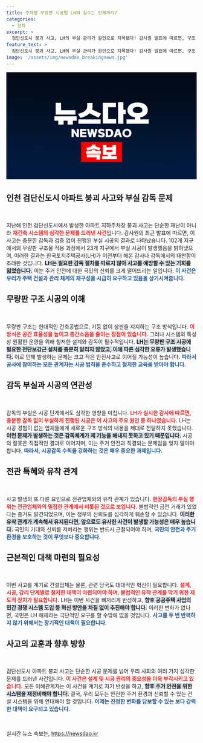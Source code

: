 ```yaml
---
title: 주차장 무량판 시공법 LH의 실수는 언제까지?
categories:
  - 정치
excerpt: >
  검단신도시 붕괴 사고, LH의 부실 관리가 원인으로 지목됐다! 감사원 발표에 따르면, 구조 설계 오류와 전관 유착이 반복된 현장은 순살 아파트를 낳았다. LH의 변화가 필수적이다.
feature_text: >
  검단신도시 붕괴 사고, LH의 부실 관리가 원인으로 지목됐다! 감사원 발표에 따르면, 구조 설계 오류와 전관 유착이 반복된 현장은 순살 아파트를 낳았다. LH의 변화가 필수적이다.
image: '/assets/img/newsdao_breakingnews.jpg'
---
```


<p><img src="/assets/img/newsdao_breakingnews.jpg" alt="bookingtag 속보" /></p>

<h2 data-ke-size="size26">인천 검단신도시 아파트 붕괴 사고와 부실 감독 문제</h2>

<p data-ke-size="size16">&nbsp;</p>

<p>지난해 인천 검단신도시에서 발생한 아파트 지하주차장 붕괴 사고는 단순한 재난이 아니라 <b><span style="color: #ee2323;">재건축 시스템의 심각한 문제를 드러낸 사건</span></b>입니다. 감사원의 최근 발표에 따르면, 이 사고는 충분한 감독과 검증 없이 진행된 부실 시공의 결과로 나타났습니다. 102개 지구에서의 무량판 구조물 적용 과정에서 23개 지구에서 부실 시공이 발생했음을 밝혀냈으며, 이러한 결과는 한국토지주택공사(LH)가 이전부터 해온 감사나 감독에서의 태만함이 초래한 것입니다. <b><span style="background-color: #21538527;">LH는 필요한 감독 절차를 따르지 않아 사고를 예방할 수 있는 기회를 잃었습니다.</span></b> 이는 주거 안전에 대한 국민의 신뢰를 크게 떨어뜨리는 일입니다. <b><span style="color: #1a5490;">이 사건은 우리가 주택 건설과 관리 체계의 재구성을 시급히 요구하고 있음을 상기시켜줍니다.</span></b></p>

<h2 data-ke-size="size26">무량판 구조 시공의 이해</h2>

<p data-ke-size="size16">&nbsp;</p>

<p>무량판 구조는 현대적인 건축공법으로, 기둥 없이 상판을 지지하는 구조 방식입니다. <b><span style="color: #ee2323;">이 방식은 공간 효율성을 높이고 층간소음을 줄이는 장점이 있습니다.</span></b> 그러나 시스템의 특성상 원활한 운영을 위해 철저한 설계와 감독이 필수적입니다. <b><span style="background-color: #21538527;">LH는 무량판 구조 시공에 필요한 전단보강근 설치를 충분히 알리지 않았고, 이에 따른 심각한 오류가 발생했습니다.</span></b> 이로 인해 발생하는 문제는 크고 작은 안전사고로 이어질 가능성이 높습니다. <b><span style="color: #1a5490;">따라서 공사에 참여하는 모든 관계자는 시공 법칙을 준수하고 철저한 교육을 받아야 합니다.</span></b></p>

<h2 data-ke-size="size26">감독 부실과 시공의 연관성</h2>

<p data-ke-size="size16">&nbsp;</p>

<p>감독의 부실은 시공 단계에서도 심각한 영향을 미칩니다. <b><span style="color: #ee2323;">LH가 실시한 감사에 따르면, 충분한 감독 없이 부실하게 진행된 시공은 이 사고의 주요 원인 중 하나였습니다.</span></b> LH는 시공 경험이 없는 업체들에게 새로운 구조 방식의 내용을 제대로 전달하지 못했습니다. <b><span style="background-color: #21538527;">이런 문제가 발생하는 것은 감독체계가 제 기능을 해내지 못하고 있기 때문입니다.</span></b> 시공의 잘못은 직접적인 결과로 이어지며, 이는 주거 안전과 직결되는 문제임을 잊지 말아야 합니다. <b><span style="color: #1a5490;">따라서, 시공감독 수칙을 강화하는 것은 매우 중요한 과제입니다.</span></b></p>

<h2 data-ke-size="size26">전관 특혜와 유착 관계</h2>

<p data-ke-size="size16">&nbsp;</p>

<p>사고 발생의 또 다른 요인으로 전관업체와의 유착 관계가 있습니다. <b><span style="color: #ee2323;">현장감독의 부실 행위는 전관업체와의 밀접한 관계에서 비롯된 것으로 보입니다.</span></b> 불법적인 금전 거래가 있었다는 증거도 발견되었으며, 이는 정부의 신뢰도를 심각하게 훼손할 수 있습니다. <b><span style="background-color: #21538527;">이러한 유착 관계가 계속해서 유지된다면, 앞으로도 유사한 사건이 발생할 가능성은 매우 높습니다.</span></b> 국민의 기대와 신뢰를 저버리는 행위는 반드시 근절되어야 하며, <b><span style="color: #1a5490;">국민의 안전과 주거 환경을 보호하는 것이 무엇보다 중요합니다.</span></b></p>

<h2 data-ke-size="size26">근본적인 대책 마련의 필요성</h2>

<p data-ke-size="size16">&nbsp;</p>

<p>이번 사고를 계기로 건설업체는 물론, 관련 당국도 대대적인 혁신이 필요합니다. <b><span style="color: #ee2323;">설계, 시공, 감리 단계별로 철저한 대책이 마련되어야 하며, 불법적인 유착 관계를 막기 위한 제도적 장치가 필요합니다.</span></b> LH는 이번 사건을 뼈저리게 반성하고, <b><span style="background-color: #21538527;">향후 공공주택 사업의 민간 경쟁 시스템 도입 등 혁신 방안을 차질 없이 추진해야 합니다.</span></b> 이러한 변화가 없다면, 국민은 LH 해체라는 극단적인 요구를 할 수밖에 없을 것입니다. <b><span style="color: #1a5490;">사고를 두 번 반복하지 않기 위해서는 장기적인 대책이 필요합니다.</span></b></p>

<h2 data-ke-size="size26">사고의 교훈과 향후 방향</h2>

<p data-ke-size="size16">&nbsp;</p>

<p>검단신도시 아파트 붕괴 사고는 단순한 시공 문제를 넘어 우리 사회의 여러 가지 심각한 문제를 드러낸 사건입니다. <b><span style="color: #ee2323;">이 사건은 설계 및 시공 관리의 중요성을 더욱 부각시키고 있습니다.</span></b> 모든 이해관계자는 이 사건을 계기로 자기 반성을 하고, <b><span style="background-color: #21538527;">향후 주거 안전을 위한 시스템을 재정비해야 합니다.</span></b> 결국, 우리 모두는 안전한 주거 환경과 신뢰할 수 있는 건설 시스템을 위해 연대해야 할 것입니다. <b><span style="color: #1a5490;">이제는 진정한 변화를 담보할 수 있는 보다 강력한 대책이 요구되고 있습니다.</span></b></p>

<p data-ke-size="size16">&nbsp;</p>
실시간 뉴스 속보는, <a href="https://newsdao.kr" rel="dofollow">https://newsdao.kr</a>


